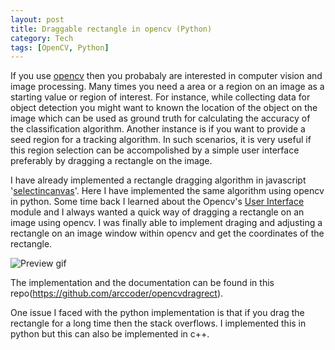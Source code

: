 ```yaml
---
layout: post
title: Draggable rectangle in opencv (Python)
category: Tech
tags: [OpenCV, Python]
---
```


If you use [opencv](http://opencv.org/) then you probabaly are interested in computer vision and image processing. Many times you need a area or a region on an image as a starting value or region of interest. For instance, while collecting data for object detection you might want to known the location of the object on the image which can be used as ground truth for calculating the accuracy of the classification algorithm. Another instance is if you want to provide a seed region for a tracking algorithm. In such scenarios, it is very useful if this region selection can be accompolished by a simple user interface preferably by dragging a rectangle on the image.

I have already implemented a rectangle dragging algorithm in javascript '[selectincanvas](https://github.com/arccoder/selectincanvas.js)'. Here I have implemented the same algorithm using opencv in python. Some time back I learned about the Opencv's [User Interface](http://docs.opencv.org/2.4/modules/highgui/doc/user_interface.html) module and I always wanted a quick way of dragging a rectangle on an image using opencv. I was finally able to implement draging and adjusting a rectangle on an image window within opencv and get the coordinates of the rectangle.

![Preview gif](https://cdn.rawgit.com/arccoder/opencvdragrect/master/preview.gif "Preview Image")

The implementation and the documentation can be found in this repo(https://github.com/arccoder/opencvdragrect).

One issue I faced with the python implementation is that if you drag the rectangle for a long time then the stack overflows. I implemented this in python but this can also be implemented in c++.
